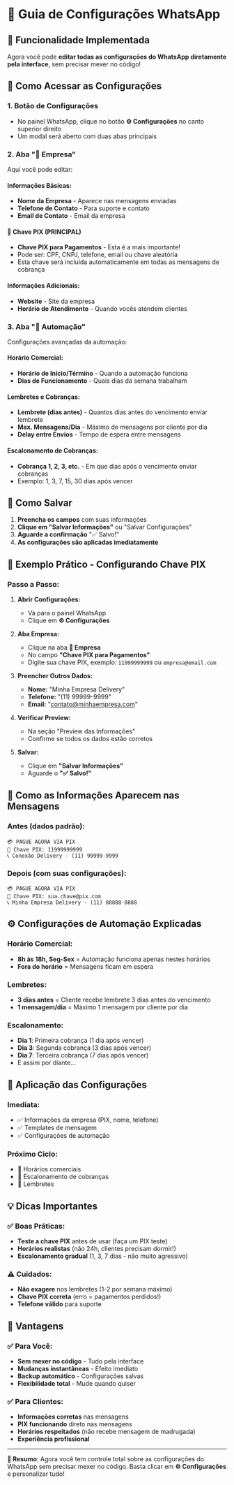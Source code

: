 # 📱 Guia de Configurações WhatsApp

## 🎯 Funcionalidade Implementada

Agora você pode **editar todas as configurações do WhatsApp diretamente pela interface**, sem precisar mexer no código!

## 🔧 Como Acessar as Configurações

### 1. **Botão de Configurações**
- No painel WhatsApp, clique no botão **⚙️ Configurações** no canto superior direito
- Um modal será aberto com duas abas principais

### 2. **Aba "🏢 Empresa"**
Aqui você pode editar:

#### **Informações Básicas:**
- **Nome da Empresa** - Aparece nas mensagens enviadas
- **Telefone de Contato** - Para suporte e contato
- **Email de Contato** - Email da empresa

#### **🔑 Chave PIX (PRINCIPAL)**
- **Chave PIX para Pagamentos** - Esta é a mais importante!
- Pode ser: CPF, CNPJ, telefone, email ou chave aleatória
- Esta chave será incluída automaticamente em todas as mensagens de cobrança

#### **Informações Adicionais:**
- **Website** - Site da empresa
- **Horário de Atendimento** - Quando vocês atendem clientes

### 3. **Aba "🤖 Automação"**
Configurações avançadas da automação:

#### **Horário Comercial:**
- **Horário de Início/Término** - Quando a automação funciona
- **Dias de Funcionamento** - Quais dias da semana trabalham

#### **Lembretes e Cobranças:**
- **Lembrete (dias antes)** - Quantos dias antes do vencimento enviar lembrete
- **Max. Mensagens/Dia** - Máximo de mensagens por cliente por dia
- **Delay entre Envios** - Tempo de espera entre mensagens

#### **Escalonamento de Cobranças:**
- **Cobrança 1, 2, 3, etc.** - Em que dias após o vencimento enviar cobranças
- Exemplo: 1, 3, 7, 15, 30 dias após vencer

## 💾 Como Salvar

1. **Preencha os campos** com suas informações
2. **Clique em "Salvar Informações"** ou "Salvar Configurações"  
3. **Aguarde a confirmação** "✅ Salvo!"
4. **As configurações são aplicadas imediatamente**

## 🎯 Exemplo Prático - Configurando Chave PIX

### **Passo a Passo:**

1. **Abrir Configurações:**
   - Vá para o painel WhatsApp
   - Clique em **⚙️ Configurações**

2. **Aba Empresa:**
   - Clique na aba **🏢 Empresa**
   - No campo **"Chave PIX para Pagamentos"**
   - Digite sua chave PIX, exemplo: `11999999999` ou `empresa@email.com`

3. **Preencher Outros Dados:**
   - **Nome:** "Minha Empresa Delivery"
   - **Telefone:** "(11) 99999-9999"
   - **Email:** "contato@minhaempresa.com"

4. **Verificar Preview:**
   - Na seção "Preview das Informações"
   - Confirme se todos os dados estão corretos

5. **Salvar:**
   - Clique em **"Salvar Informações"**
   - Aguarde o **"✅ Salvo!"**

## 📨 Como as Informações Aparecem nas Mensagens

### **Antes (dados padrão):**
```
💳 PAGUE AGORA VIA PIX
🔑 Chave PIX: 11999999999
📞 Conexão Delivery - (11) 99999-9999
```

### **Depois (com suas configurações):**
```
💳 PAGUE AGORA VIA PIX
🔑 Chave PIX: sua.chave@pix.com
📞 Minha Empresa Delivery - (11) 88888-8888
```

## ⚙️ Configurações de Automação Explicadas

### **Horário Comercial:**
- **8h às 18h, Seg-Sex** = Automação funciona apenas nestes horários
- **Fora do horário** = Mensagens ficam em espera

### **Lembretes:**
- **3 dias antes** = Cliente recebe lembrete 3 dias antes do vencimento
- **1 mensagem/dia** = Máximo 1 mensagem por cliente por dia

### **Escalonamento:**
- **Dia 1**: Primeira cobrança (1 dia após vencer)
- **Dia 3**: Segunda cobrança (3 dias após vencer)  
- **Dia 7**: Terceira cobrança (7 dias após vencer)
- E assim por diante...

## 🔄 Aplicação das Configurações

### **Imediata:**
- ✅ Informações da empresa (PIX, nome, telefone)
- ✅ Templates de mensagem
- ✅ Configurações de automação

### **Próximo Ciclo:**
- 🔄 Horários comerciais
- 🔄 Escalonamento de cobranças
- 🔄 Lembretes

## 💡 Dicas Importantes

### **✅ Boas Práticas:**
- **Teste a chave PIX** antes de usar (faça um PIX teste)
- **Horários realistas** (não 24h, clientes precisam dormir!)
- **Escalonamento gradual** (1, 3, 7 dias - não muito agressivo)

### **⚠️ Cuidados:**
- **Não exagere** nos lembretes (1-2 por semana máximo)
- **Chave PIX correta** (erro = pagamentos perdidos!)
- **Telefone válido** para suporte

## 🎉 Vantagens

### **✅ Para Você:**
- **Sem mexer no código** - Tudo pela interface
- **Mudanças instantâneas** - Efeito imediato
- **Backup automático** - Configurações salvas
- **Flexibilidade total** - Mude quando quiser

### **✅ Para Clientes:**
- **Informações corretas** nas mensagens
- **PIX funcionando** direto nas mensagens
- **Horários respeitados** (não recebe mensagem de madrugada)
- **Experiência profissional**

---

**🎯 Resumo**: Agora você tem controle total sobre as configurações do WhatsApp sem precisar mexer no código. Basta clicar em **⚙️ Configurações** e personalizar tudo!